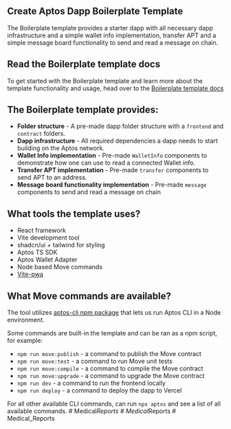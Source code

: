 ## Create Aptos Dapp Boilerplate Template

The Boilerplate template provides a starter dapp with all necessary dapp infrastructure and a simple wallet info implementation, transfer APT and a simple message board functionality to send and read a message on chain.

## Read the Boilerplate template docs

To get started with the Boilerplate template and learn more about the template functionality and usage, head over to the [Boilerplate template docs](https://learn.aptoslabs.com/en/dapp-templates/boilerplate-template)

## The Boilerplate template provides:

- **Folder structure** - A pre-made dapp folder structure with a `frontend` and `contract` folders.
- **Dapp infrastructure** - All required dependencies a dapp needs to start building on the Aptos network.
- **Wallet Info implementation** - Pre-made `WalletInfo` components to demonstrate how one can use to read a connected Wallet info.
- **Transfer APT implementation** - Pre-made `transfer` components to send APT to an address.
- **Message board functionality implementation** - Pre-made `message` components to send and read a message on chain

## What tools the template uses?

- React framework
- Vite development tool
- shadcn/ui + tailwind for styling
- Aptos TS SDK
- Aptos Wallet Adapter
- Node based Move commands
- [Vite-pwa](https://vite-pwa-org.netlify.app/)

## What Move commands are available?

The tool utilizes [aptos-cli npm package](https://github.com/aptos-labs/aptos-cli) that lets us run Aptos CLI in a Node environment.

Some commands are built-in the template and can be ran as a npm script, for example:

- `npm run move:publish` - a command to publish the Move contract
- `npm run move:test` - a command to run Move unit tests
- `npm run move:compile` - a command to compile the Move contract
- `npm run move:upgrade` - a command to upgrade the Move contract
- `npm run dev` - a command to run the frontend locally
- `npm run deploy` - a command to deploy the dapp to Vercel

For all other available CLI commands, can run `npx aptos` and see a list of all available commands.
#   M e d i c a l _ R e p o r t s  
 #   M e d i c a l _ R e p o r t s  
 #   M e d i c a l _ R e p o r t s  
 